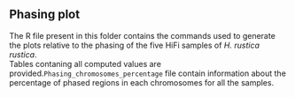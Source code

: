 ## Phasing plot

The R file present in this folder contains the commands used to generate the plots relative to the phasing of the five HiFi samples of *H. rustica rustica*. <br />
Tables contaning all computed values are provided.`Phasing_chromosomes_percentage` file contain information about the percentage of phased regions in each chromosomes for all the samples.  <br />
